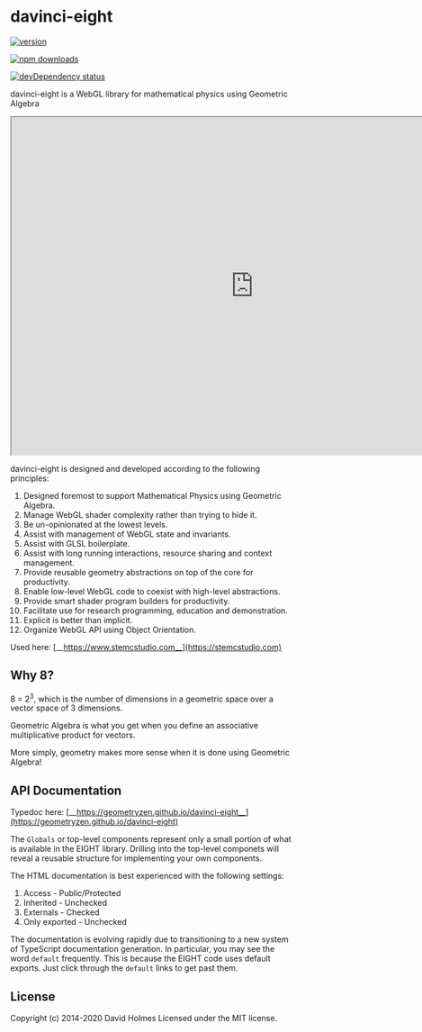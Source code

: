 # davinci-eight

[![version](https://img.shields.io/npm/v/davinci-eight.svg)](https://www.npmjs.com/package/davinci-eight) 

[![npm downloads](https://img.shields.io/npm/dm/davinci-eight.svg)](https://npm-stat.com/charts.html?package=davinci-eight&from=2020-06-01) 

<!--
[![Build Status](https://travis-ci.org/geometryzen/davinci-eight.svg)](https://travis-ci.org/geometryzen/davinci-eight) 
-->

[![devDependency status](https://david-dm.org/geometryzen/davinci-eight/dev-status.svg)](https://david-dm.org/geometryzen/davinci-eight?type=dev)

davinci-eight is a WebGL library for mathematical physics using Geometric Algebra

<iframe src="https://www.stemcstudio.com/gists/54644519dcd556bf8bf779bfa084ced3?embed=true&file=main.ts&hideExplorer&hideREADME" width="860px" height="600px" title="Getting Started" allowfullscreen="true"></iframe>

davinci-eight is designed and developed according to the following principles:

1. Designed foremost to support Mathematical Physics using Geometric Algebra.
2. Manage WebGL shader complexity rather than trying to hide it.
3. Be un-opinionated at the lowest levels.
4. Assist with management of WebGL state and invariants.
5. Assist with GLSL boilerplate.
6. Assist with long running interactions, resource sharing and context management.
7. Provide reusable geometry abstractions on top of the core for productivity.
8. Enable low-level WebGL code to coexist with high-level abstractions.
9. Provide smart shader program builders for productivity.
10. Facilitate use for research programming, education and demonstration.
11. Explicit is better than implicit.
12. Organize WebGL API using Object Orientation.

Used here: [__https://www.stemcstudio.com__](https://stemcstudio.com)

## Why 8?

8 = 2<sup>3</sup>, which is the number of dimensions in a geometric space over a vector space of 3 dimensions.

Geometric Algebra is what you get when you define an associative multiplicative product for vectors.

More simply, geometry makes more sense when it is done using Geometric Algebra!

## API Documentation

Typedoc here: [__https://geometryzen.github.io/davinci-eight__](https://geometryzen.github.io/davinci-eight)

The `Globals` or top-level components represent only a small portion of what is available in the EIGHT library.
Drilling into the top-level componets will reveal a reusable structure for implementing your own components.

The HTML documentation is best experienced with the following settings:

1. Access        - Public/Protected
2. Inherited     - Unchecked
3. Externals     - Checked
4. Only exported - Unchecked

The documentation is evolving rapidly due to transitioning to a new system of TypeScript documentation generation.
In particular, you may see the word `default` frequently. This is because the EIGHT code uses default exports.
Just click through the `default` links to get past them.

## License
Copyright (c) 2014-2020 David Holmes
Licensed under the MIT license.
